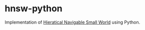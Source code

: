# hnsw-python
Implementation of [Hieratical Navigable Small World](https://arxiv.org/abs/1603.09320) using Python.
